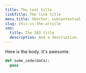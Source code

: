 ```yaml
---
title: The real title
linkTitle: The link title
menu_title: Shorter, subcontextual
slug: this-is-the-article
seo:
  title: The SEO title
  description: And a description.
---
```

Here is the body. It's awesome.

```python
def some_code(data):
  pass
```